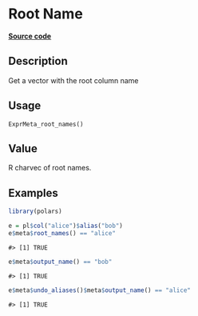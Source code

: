 

# Root Name

[**Source code**](https://github.com/pola-rs/r-polars/tree/main/R/expr__meta.R#L89)

## Description

Get a vector with the root column name

## Usage

<pre><code class='language-R'>ExprMeta_root_names()
</code></pre>

## Value

R charvec of root names.

## Examples

``` r
library(polars)

e = pl$col("alice")$alias("bob")
e$meta$root_names() == "alice"
```

    #> [1] TRUE

``` r
e$meta$output_name() == "bob"
```

    #> [1] TRUE

``` r
e$meta$undo_aliases()$meta$output_name() == "alice"
```

    #> [1] TRUE
